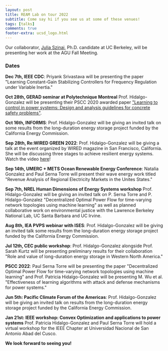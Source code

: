 ```yaml
---
layout: post
title: REAM Lab on tour 2022
subtitle: Come say hi if you see us at some of these venues!
tags: [talks]
comments: true
footer-extra: ucsd_logo.html
---
```



Our collaborator, [Julia Szinai](https://erg.berkeley.edu/people/szinai-julia/), Ph.D. candidate at UC Berkeley, will be presenting her work
at the AGU Fall Meeting.

### Dates


**Dec 7th, IEEE CDC**: Priyank Srivastava will be presenting the paper "Learning Constant-Gain Stabilizing Controllers for Frequency Regulation under Variable Inertia."

**Oct 28th, GERAD seminar at Polytechnique Montreal** Prof. Hidalgo-Gonzalez will be presenting their 
PSCC 2020 awarded paper ["Learning to control in power systems: Design and analysis guidelines for concrete safety problems"](https://www.sciencedirect.com/science/article/pii/S0378779620304193).

**Oct 16th, INFORMS**: Prof. Hidalgo-Gonzalez will be giving an invited talk on some results from
the long-duration energy storage project funded by the California Energy Commission.

**Sep 28th, Re:WIRED GREEN 2022**: Prof. Hidalgo-Gonzalez will be giving a talk at the event organized by WIRED
magazine in San Francisco, California. She will be discussing three stages to achieve resilient energy systems.
Watch the video [here](https://www.wired.com/video/watch/re-wired-green-2022-going-electric-isnt-enough-we-need-a-clean-resilient-energy-grid-to-run-it)!

**Sep 14th, UMERC + METS Ocean Renewable Energy Conference**: Natalia Gonzalez and Paul Serna Torre will present 
their wave energy work titled "Revenue Analysis of Regional Electricity Markets in the Unites States."

**Sep 7th, NREL Human Dimensions of Energy Systems workshop** Prof. Hidalgo-Gonzalez will be giving an invited talk
on P. Serna Torre and P. Hidalgo-Gonzalez "Decentralized Optimal Power Flow for time-varying network 
topologies using machine learning" as well as planned collaborative work on environmental justice with
the Lawrence Berkeley National Lab, UC Santa Barbara and UC Irvine.

**Aug 8th, IEA PVPS webinar with ISES**: Prof. Hidalgo-Gonzalez will be giving an invited talk some results from
the long-duration energy storage project funded by the California Energy Commission.

**Jul 12th, CEC public workshop**: Prof. Hidalgo-Gonzalez alongside Prof. Sarah Kurtz will be
presenting preliminary results for their collaboration "Role and value of long-duration energy storage in 
Western North America."

**PSCC 2022**: Paul Serna Torre will be presenting the paper "Decentralized Optimal Power 
Flow for time-varying network topologies using machine learning" and Prof. Patricia Hidalgo-Gonzalez
will be presenting M. Wu et al. "Effectiveness of learning algorithms with attack and defense mechanisms for power systems."

**Jun 5th: Pacific Climate Forum of the Americas**: Prof. Hidalgo-Gonzalez will be giving an invited talk on results from
the long-duration energy storage project funded by the California Energy Commission.

**Jan 21st: IEEE workshop: Convex Optimization and applications to power systems** Prof. Patricia Hidalgo-Gonzalez
and Paul Serna Torre will hold a virtual workshop for the IEEE Chapter at Universidad Nacional de
San Antonio Abad del Cusco.


__We look forward to seeing you!__


